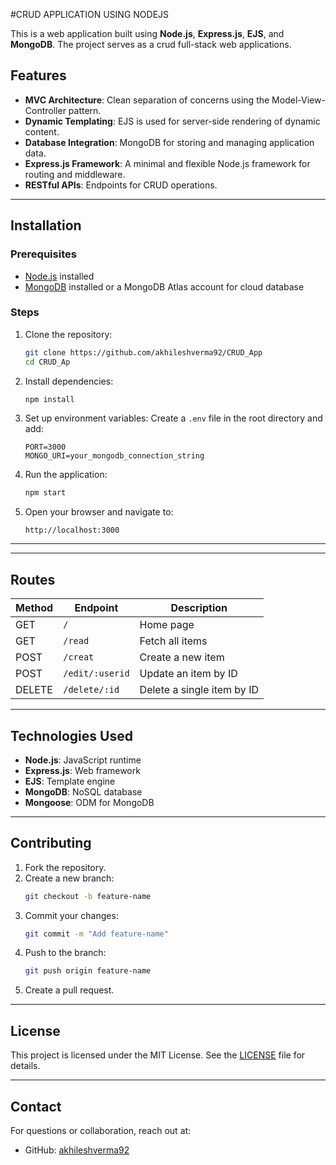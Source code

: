 


#CRUD APPLICATION USING NODEJS

This is a web application built using **Node.js**, **Express.js**, **EJS**, and **MongoDB**. The project serves as a crud full-stack web applications.

## Features

- **MVC Architecture**: Clean separation of concerns using the Model-View-Controller pattern.
- **Dynamic Templating**: EJS is used for server-side rendering of dynamic content.
- **Database Integration**: MongoDB for storing and managing application data.
- **Express.js Framework**: A minimal and flexible Node.js framework for routing and middleware.
- **RESTful APIs**: Endpoints for CRUD operations.

---

## Installation

### Prerequisites
- [Node.js](https://nodejs.org/) installed
- [MongoDB](https://www.mongodb.com/) installed or a MongoDB Atlas account for cloud database

### Steps
1. Clone the repository:
   ```bash
   git clone https://github.com/akhileshverma92/CRUD_App
   cd CRUD_Ap
   ```

2. Install dependencies:
   ```bash
   npm install
   ```

3. Set up environment variables:
   Create a `.env` file in the root directory and add:
   ```env
   PORT=3000
   MONGO_URI=your_mongodb_connection_string
   ```

4. Run the application:
   ```bash
   npm start
   ```

5. Open your browser and navigate to:
   ```
   http://localhost:3000
   ```

---


---

## Routes

| Method | Endpoint       | Description                   |
|--------|----------------|-------------------------------|
| GET    | `/`            | Home page                    |
| GET    | `/read`        | Fetch all items              |
| POST   | `/creat`       | Create a new item            |
| POST   | `/edit/:userid`| Update an item by ID         |
| DELETE | `/delete/:id`  | Delete a single item by ID   |


---

## Technologies Used

- **Node.js**: JavaScript runtime
- **Express.js**: Web framework
- **EJS**: Template engine
- **MongoDB**: NoSQL database
- **Mongoose**: ODM for MongoDB

---

## Contributing

1. Fork the repository.
2. Create a new branch:
   ```bash
   git checkout -b feature-name
   ```
3. Commit your changes:
   ```bash
   git commit -m "Add feature-name"
   ```
4. Push to the branch:
   ```bash
   git push origin feature-name
   ```
5. Create a pull request.

---

## License

This project is licensed under the MIT License. See the [LICENSE](LICENSE) file for details.

---

## Contact

For questions or collaboration, reach out at:
- GitHub: [akhileshverma92](https://github.com/akhileshverma92)
```
